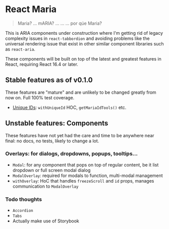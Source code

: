 # React Maria
> Maria? &hellip; mARIA? &hellip; &hellip; &hellip; por qúe Maria?

This is ARIA components under construction where I'm getting rid of legacy complexity issues in `react-tabbordion` and
avoiding problems like the universal rendering issue that exist in other similar component libraries such as
`react-aria`.

These components will be built on top of the latest and greatest features in React, requiring React 16.4 or later.


## Stable features as of v0.1.0

These features are "mature" and are unlikely to be changed greatly from now on. Full 100% test coverage.

- [Unique IDs](https://github.com/Merri/react-maria/tree/master/docs): `withUniqueId` HOC, `getMariaIdTools()` etc.


## Unstable features: Components

These features have not yet had the care and time to be anywhere near final: no docs, no tests, likely to change a lot.

### Overlays: for dialogs, dropdowns, popups, tooltips...
- `Modal`: for any component that pops on top of regular content, be it list dropdown or full screen modal dialog
- `ModalOverlay`: required for modals to function, multi-modal management
- `withOverlay`: HoC that handles `freezeScroll` and `id` props, manages communication to `ModalOverlay`

### Todo thoughts
- `Accordion`
- `Tabs`
- Actually make use of Storybook